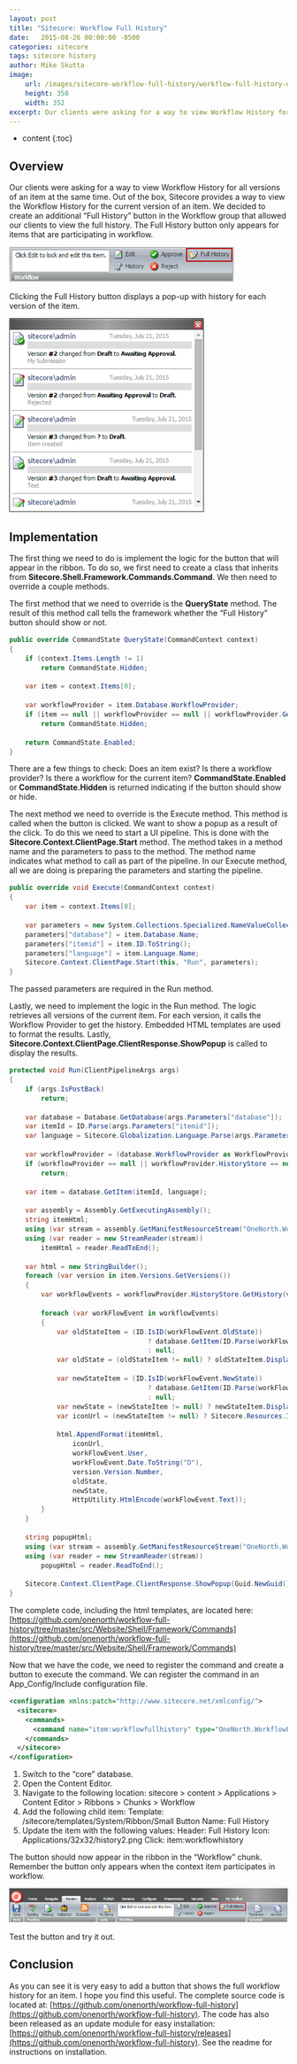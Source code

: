 ```yaml
---
layout: post
title: "Sitecore: Workflow Full History"
date:   2015-08-26 00:00:00 -0500
categories: sitecore
tags: sitecore history
author: Mike Skutta
image:
    url: /images/sitecore-workflow-full-history/workflow-full-history-dialog.png
    height: 350
    width: 352
excerpt: Our clients were asking for a way to view Workflow History for all versions of an item at the same time. Out of the box, Sitecore provides a way to view the Workflow History for the current version of an item. We decided to create an additional “Full History” button in the Workflow group that allowed our clients to view the full history. The Full History button only appears for items that are participating in workflow.
---
```


* content
{:toc}

## Overview

Our clients were asking for a way to view Workflow History for all versions of an item at the same time. Out of the box, Sitecore provides a way to view the Workflow History for the current version of an item. We decided to create an additional “Full History” button in the Workflow group that allowed our clients to view the full history. The Full History button only appears for items that are participating in workflow.

![Sitecore Ribbon](/images/sitecore-workflow-full-history/workflow-full-history-button.png)

Clicking the Full History button displays a pop-up with history for each version of the item.

![Sitecore Ribbon](/images/sitecore-workflow-full-history/workflow-full-history-dialog.png)

## Implementation

The first thing we need to do is implement the logic for the button that will appear in the ribbon. To do so, we first need to create a class that inherits from **Sitecore.Shell.Framework.Commands.Command**. We then need to override a couple methods.

The first method that we need to override is the **QueryState** method. The result of this method call tells the framework whether the “Full History” button should show or not.

``` csharp
public override CommandState QueryState(CommandContext context)
{
    if (context.Items.Length != 1)
        return CommandState.Hidden;

    var item = context.Items[0];

    var workflowProvider = item.Database.WorkflowProvider;
    if (item == null || workflowProvider == null || workflowProvider.GetWorkflow(item) == null)
        return CommandState.Hidden;

    return CommandState.Enabled;
}
```

There are a few things to check: Does an item exist? Is there a workflow provider? Is there a workflow for the current item? **CommandState.Enabled** or **CommandState.Hidden** is returned indicating if the button should show or hide.

The next method we need to override is the Execute method. This method is called when the button is clicked. We want to show a popup as a result of the click. To do this we need to start a UI pipeline. This is done with the **Sitecore.Context.ClientPage.Start** method. The method takes in a method name and the parameters to pass to the method. The method name indicates what method to call as part of the pipeline. In our Execute method, all we are doing is preparing the parameters and starting the pipeline.

``` csharp
public override void Execute(CommandContext context)
{
    var item = context.Items[0];

    var parameters = new System.Collections.Specialized.NameValueCollection();
    parameters["database"] = item.Database.Name;
    parameters["itemid"] = item.ID.ToString();
    parameters["language"] = item.Language.Name;
    Sitecore.Context.ClientPage.Start(this, "Run", parameters);
}
```

The passed parameters are required in the Run method.

Lastly, we need to implement the logic in the Run method. The logic retrieves all versions of the current item. For each version, it calls the Workflow Provider to get the history. Embedded HTML templates are used to format the results. Lastly, **Sitecore.Context.ClientPage.ClientResponse.ShowPopup** is called to display the results.

``` csharp
protected void Run(ClientPipelineArgs args)
{
    if (args.IsPostBack)
        return;

    var database = Database.GetDatabase(args.Parameters["database"]);
    var itemId = ID.Parse(args.Parameters["itemid"]);
    var language = Sitecore.Globalization.Language.Parse(args.Parameters["language"]);

    var workflowProvider = (database.WorkflowProvider as WorkflowProvider);
    if (workflowProvider == null || workflowProvider.HistoryStore == null)
        return;

    var item = database.GetItem(itemId, language);

    var assembly = Assembly.GetExecutingAssembly();
    string itemHtml;
    using (var stream = assembly.GetManifestResourceStream("OneNorth.WorkflowFullHistory.Shell.Framework.Commands.WorkflowFullHistoryItem.html"))
    using (var reader = new StreamReader(stream))
        itemHtml = reader.ReadToEnd();

    var html = new StringBuilder();
    foreach (var version in item.Versions.GetVersions())
    {
        var workflowEvents = workflowProvider.HistoryStore.GetHistory(version);

        foreach (var workFlowEvent in workflowEvents)
        {
            var oldStateItem = (ID.IsID(workFlowEvent.OldState))
                                   ? database.GetItem(ID.Parse(workFlowEvent.OldState))
                                   : null;
            var oldState = (oldStateItem != null) ? oldStateItem.DisplayName : "?";

            var newStateItem = (ID.IsID(workFlowEvent.NewState))
                                   ? database.GetItem(ID.Parse(workFlowEvent.NewState))
                                   : null;
            var newState = (newStateItem != null) ? newStateItem.DisplayName : "?";
            var iconUrl = (newStateItem != null) ? Sitecore.Resources.Images.GetThemedImageSource(newStateItem.Appearance.Icon, ImageDimension.id24x24) : "";

            html.AppendFormat(itemHtml, 
                iconUrl,
                workFlowEvent.User, 
                workFlowEvent.Date.ToString("D"),
                version.Version.Number, 
                oldState, 
                newState, 
                HttpUtility.HtmlEncode(workFlowEvent.Text));
        }
    }

    string popupHtml;
    using (var stream = assembly.GetManifestResourceStream("OneNorth.WorkflowFullHistory.Shell.Framework.Commands.WorkflowFullHistoryPopup.html"))
    using (var reader = new StreamReader(stream))
        popupHtml = reader.ReadToEnd();

    Sitecore.Context.ClientPage.ClientResponse.ShowPopup(Guid.NewGuid().ToString(), "below", string.Format(popupHtml, html));
}
```

The complete code, including the html templates, are located here: 
[https://github.com/onenorth/workflow-full-history/tree/master/src/Website/Shell/Framework/Commands](https://github.com/onenorth/workflow-full-history/tree/master/src/Website/Shell/Framework/Commands)

Now that we have the code, we need to register the command and create a button to execute the command. We can register the command in an App_Config/Include configuration file.

``` xml
<configuration xmlns:patch="http://www.sitecore.net/xmlconfig/">
  <sitecore>
    <commands>
      <command name="item:workflowfullhistory" type="OneNorth.WorkflowFullHistory.Shell.Framework.Commands.WorkflowFullHistory, OneNorth.WorkflowFullHistory" />
    </commands>
  </sitecore>
</configuration>
```

1. Switch to the “core” database.
1. Open the Content Editor.
1. Navigate to the following location: sitecore > content > Applications > Content Editor > Ribbons > Chunks > Workflow
1. Add the following child item: Template: /sitecore/templates/System/Ribbon/Small Button Name: Full History
1. Update the item with the following values:
    Header: Full History
    Icon: Applications/32x32/history2.png
    Click: item:workflowhistory

The button should now appear in the ribbon in the “Workflow” chunk. Remember the button only appears when the context item participates in workflow.

![Sitecore Ribbon](/images/sitecore-workflow-full-history/workflow-full-history-ribbon.png)

Test the button and try it out.

## Conclusion

As you can see it is very easy to add a button that shows the full workflow history for an item.  I hope you find this useful.  The complete source code is located at: [https://github.com/onenorth/workflow-full-history](https://github.com/onenorth/workflow-full-history).  The code has also been released as an update module for easy installation: [https://github.com/onenorth/workflow-full-history/releases](https://github.com/onenorth/workflow-full-history).  See the readme for instructions on installation.
